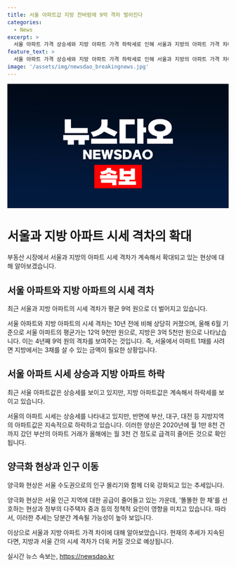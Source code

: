 ```yaml
---
title: 서울 아파트값 지방 찬바람에 9억 격차 벌어진다
categories:
  - News
excerpt: >
  서울 아파트 가격 상승세와 지방 아파트 가격 하락세로 인해 서울과 지방의 아파트 가격 차이는 최근 더 벌어지고 있습니다. 부산의 한 아파트 단지는 대부분 아직 미분양 상태로, 아파트 거래도 크게 줄어들었습니다. 서울 아파트 평균가는 12억 9천만 원인 반면, 지방은 3억 5천만 원으로 4년째 9억 원 차이가 발생하고 있습니다. 이에 따라 양극화 현상이 더욱 강화되고, 이러한 현상은 당분간 지속될 가능성이 높아 보입니다.
feature_text: >
  서울 아파트 가격 상승세와 지방 아파트 가격 하락세로 인해 서울과 지방의 아파트 가격 차이는 최근 더 벌어지고 있습니다. 부산의 한 아파트 단지는 대부분 아직 미분양 상태로, 아파트 거래도 크게 줄어들었습니다. 서울 아파트 평균가는 12억 9천만 원인 반면, 지방은 3억 5천만 원으로 4년째 9억 원 차이가 발생하고 있습니다. 이에 따라 양극화 현상이 더욱 강화되고, 이러한 현상은 당분간 지속될 가능성이 높아 보입니다.
image: '/assets/img/newsdao_breakingnews.jpg'
---
```


<p><img src="/assets/img/newsdao_breakingnews.jpg" alt="pcversion 속보" /></p>

<h1>서울과 지방 아파트 시세 격차의 확대</h1>

<p>부동산 시장에서 서울과 지방의 아파트 시세 격차가 계속해서 확대되고 있는 현상에 대해 알아보겠습니다.</p>

<h2>서울 아파트와 지방 아파트의 시세 격차</h2>

<p data-ke-size="size16">최근 서울과 지방 아파트의 시세 격차가 평균 9억 원으로 더 벌어지고 있습니다.</p>

<p>서울 아파트와 지방 아파트의 시세 격차는 10년 전에 비해 상당히 커졌으며, 올해 6월 기준으로 서울 아파트의 평균가는 12억 9천만 원으로, 지방은 3억 5천만 원으로 나타났습니다. 이는 4년째 9억 원의 격차를 보여주는 것입니다. 즉, 서울에서 아파트 1채를 사려면 지방에서는 3채를 살 수 있는 금액이 필요한 상황입니다.</p>

<h2>서울 아파트 시세 상승과 지방 아파트 하락</h2>

<p data-ke-size="size16">최근 서울 아파트값은 상승세를 보이고 있지만, 지방 아파트값은 계속해서 하락세를 보이고 있습니다.</p>

<p>서울의 아파트 시세는 상승세를 나타내고 있지만, 반면에 부산, 대구, 대전 등 지방지역의 아파트값은 지속적으로 하락하고 있습니다. 이러한 양상은 2020년에 월 1만 8천 건까지 갔던 부산의 아파트 거래가 올해에는 월 3천 건 정도로 급격히 줄어든 것으로 확인됩니다.</p>

<h2>양극화 현상과 인구 이동</h2>

<p data-ke-size="size16">양극화 현상은 서울 수도권으로의 인구 몰리기와 함께 더욱 강화되고 있는 추세입니다.</p>

<p>양극화 현상은 서울 인근 지역에 대한 공급이 줄어들고 있는 가운데, '똘똘한 한 채'를 선호하는 현상과 정부의 다주택자 중과 등의 정책적 요인이 영향을 미치고 있습니다. 따라서, 이러한 추세는 당분간 계속될 가능성이 높아 보입니다.</p>

<p>이상으로 서울과 지방 아파트 가격 차이에 대해 알아보았습니다. 현재의 추세가 지속된다면, 지방과 서울 간의 시세 격차가 더욱 커질 것으로 예상됩니다.</p>
실시간 뉴스 속보는, <a href="https://newsdao.kr" rel="dofollow">https://newsdao.kr</a>


